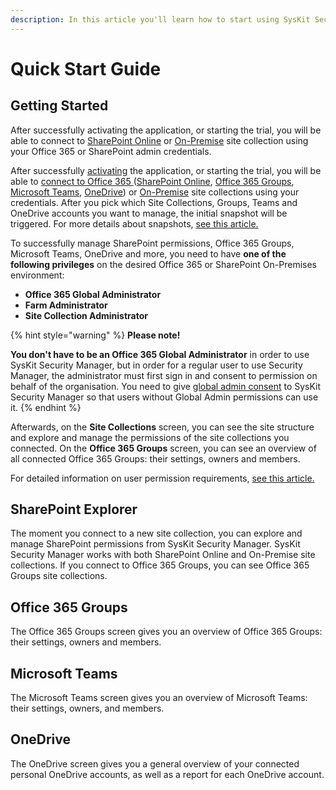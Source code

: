 ```yaml
---
description: In this article you'll learn how to start using SysKit Security Manager.
---
```


# Quick Start Guide

## Getting Started

After successfully activating the application, or starting the trial, you will be able to connect to [SharePoint Online](how-to/connect-to-office-365.md) or [On-Premise](how-to/connect-to-sharepoint-on-premise.md) site collection using your Office 365 or SharePoint admin credentials.

After successfully [activating](activation/) the application, or starting the trial, you will be able to [connect to Office 365 ](how-to/connect-to-office-365.md)\([SharePoint Online](how-to/connect-to-office-365.md#site-collections), [Office 365 Groups](how-to/connect-to-office-365.md#office-365-groups-and-teams), [Microsoft Teams](how-to/connect-to-office-365.md#office-365-groups-and-teams), [OneDrive](how-to/connect-to-office-365.md#onedrive)\) or [On-Premise](how-to/connect-to-sharepoint-on-premise.md) site collections using your credentials. After you pick which Site Collections, Groups, Teams and OneDrive accounts you want to manage, the initial snapshot will be triggered. For more details about snapshots, [see this article.](https://github.com/SysKitTeam/docs-securitymanager/tree/4881261de3f4b23178a29ad38c5dcf1c343d8964/basics.md#snapshot)

To successfully manage SharePoint permissions, Office 365 Groups, Microsoft Teams, OneDrive and more, you need to have **one of the following privileges** on the desired Office 365 or SharePoint On-Premises environment:

* **Office 365 Global Administrator**
* **Farm Administrator**
* **Site Collection Administrator**

{% hint style="warning" %}
**Please note!** 

**You don't have to be an Office 365 Global Administrator** in order to use SysKit Security Manager, but in order for a regular user to use Security Manager, the administrator must first sign in and consent to permission on behalf of the organisation.  You need to give [global admin consent](requirements/global-admin-consent.md) to SysKit Security Manager so that users without Global Admin permissions can use it.
{% endhint %}

Afterwards, on the **Site Collections** screen, you can see the site structure and explore and manage the permissions of the site collections you connected. On the **Office 365 Groups** screen, you can see an overview of all connected Office 365 Groups: their settings, owners and members.

For detailed information on user permission requirements, [see this article.](https://github.com/SysKitTeam/docs-securitymanager/tree/4881261de3f4b23178a29ad38c5dcf1c343d8964/user-permissions-requirements.md)

## SharePoint Explorer

The moment you connect to a new site collection, you can explore and manage SharePoint permissions from SysKit Security Manager. SysKit Security Manager works with both SharePoint Online and On-Premise site collections. If you connect to Office 365 Groups, you can see Office 365 Groups site collections.

## Office 365 Groups

The Office 365 Groups screen gives you an overview of Office 365 Groups: their settings, owners and members.

## Microsoft Teams

The Microsoft Teams screen gives you an overview of Microsoft Teams: their settings, owners, and members.

## OneDrive

The OneDrive screen gives you a general overview of your connected personal OneDrive accounts, as well as a report for each OneDrive account.

